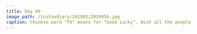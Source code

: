 ```yaml
---
title: Day 89
image_path: /instaxdiary/201905/2019054.jpg
caption: Chinese word "FU" means for "Good Lucky". Wish all the people that suffered #coronavirus  will healthy and safe.
---
```


